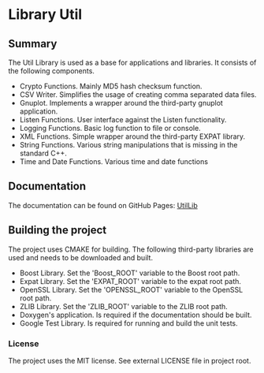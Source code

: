 # Library Util

## Summary

The Util Library is used as a base for applications and libraries. It consists of the following components.

- Crypto Functions. Mainly MD5 hash checksum function.
- CSV Writer. Simplifies the usage of creating comma separated data files.
- Gnuplot. Implements a wrapper around the third-party gnuplot application.
- Listen Functions. User interface against the Listen functionality. 
- Logging Functions. Basic log function to file or console.
- XML Functions. Simple wrapper around the third-party EXPAT library.
- String Functions. Various string manipulations that is missing in the standard C++.
- Time and Date Functions. Various time and date functions 

## Documentation 
The documentation can be found on GitHub Pages: [UtilLib](https://ihedvall.github.io/utillib)

## Building the project

The project uses CMAKE for building. The following third-party libraries are used and
needs to be downloaded and built.

- Boost Library. Set the 'Boost_ROOT' variable to the Boost root path.
- Expat Library. Set the 'EXPAT_ROOT' variable to the expat root path.
- OpenSSL Library. Set the 'OPENSSL_ROOT' variable to the OpenSSL root path.
- ZLIB Library. Set the 'ZLIB_ROOT' variable to the ZLIB root path.
- Doxygen's application. Is required if the documentation should be built.
- Google Test Library. Is required for running and build the unit tests.

### License

The project uses the MIT license. See external LICENSE file in project root.


